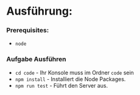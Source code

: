 # Ausführung:
### Prerequisites:
* ```node```
### Aufgabe Ausführen
* ```cd code``` - Ihr Konsole muss im Ordner ```code``` sein
* ```npm install``` - Installiert die Node Packages.
* ```npm run test``` - Führt den Server aus.